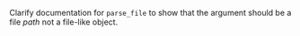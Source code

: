 Clarify documentation for `parse_file` to show that the argument
should be a file *path* not a file-like object.
